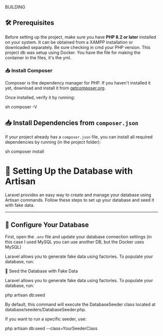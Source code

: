 BUILDING

## 🛠 Prerequisites

Before setting up the project, make sure you have **PHP 8.2 or later** installed on your system. It can be obtained from a XAMPP installation or downloaded
separately. Be sure checking in cmd your PHP version.
This project db was setup using Docker. You have the file for making the container in the files, it's the yml.

### 📥 Install Composer
Composer is the dependency manager for PHP. If you haven't installed it yet, download and install it from [getcomposer.org](https://getcomposer.org/).

Once installed, verify it by running:

sh
composer -V

## 📥 Install Dependencies from `composer.json`

If your project already has a `composer.json` file, you can install all required dependencies by running (in the project folder):

sh
composer install


# 📂 Setting Up the Database with Artisan

Laravel provides an easy way to create and manage your database using Artisan commands. Follow these steps to set up your database and seed it with fake data.

---

## 📌 Configure Your Database

First, open the `.env` file and update your database connection settings (in this case I used MySQL you can use another DB, but the Docker uses MySQL)

Laravel allows you to generate fake data using factories. To populate your database, run:

🔄 Seed the Database with Fake Data

Laravel allows you to generate fake data using factories. To populate your database, run:

php artisan db:seed

By default, this command will execute the DatabaseSeeder class located at database/seeders/DatabaseSeeder.php.

If you want to run a specific seeder, use:

php artisan db:seed --class=YourSeederClass





